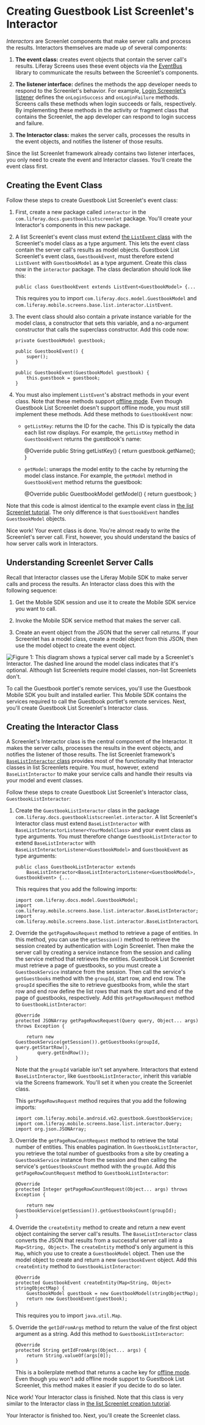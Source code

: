 # Creating Guestbook List Screenlet's Interactor [](id=creating-guestbook-list-screenlets-interactor)

*Interactors* are Screenlet components that make server calls and process the 
results. Interactors themselves are made up of several components: 

1. **The event class:** creates event objects that contain the server call's 
   results. Liferay Screens uses these event objects via the 
   [EventBus](https://greenrobot.github.io/EventBus/) 
   library to communicate the results between the Screenlet's components. 

2. **The listener interface:** defines the methods the app developer needs to 
   respond to the Screenlet's behavior. For example, 
   [Login Screenlet's listener](/develop/reference/-/knowledge_base/6-2/loginscreenlet-for-android#listener) 
   defines the `onLoginSuccess` and `onLoginFailure` methods. Screens calls 
   these methods when login succeeds or fails, respectively. By implementing 
   these methods in the activity or fragment class that contains the Screenlet, 
   the app developer can respond to login success and failure. 

3. **The Interactor class:** makes the server calls, processes the results in 
   the event objects, and notifies the listener of those results. 

Since the list Screenlet framework already contains two listener interfaces, you 
only need to create the event and Interactor classes. You'll create the event 
class first. 

## Creating the Event Class [](id=creating-the-event-class)

Follow these steps to create Guestbook List Screenlet's event class: 

1.  First, create a new package called `interactor` in the 
    `com.liferay.docs.guestbooklistscreenlet` package. You'll create your 
    Interactor's components in this new package. 

2.  A list Screenlet's event class must extend 
    [the `ListEvent` class](https://github.com/liferay/liferay-screens/blob/master/android/library/src/main/java/com/liferay/mobile/screens/base/list/interactor/ListEvent.java) 
    with the Screenlet's model class as a type argument. This lets the event 
    class contain the server call's results as model objects. Guestbook List 
    Screenlet's event class, `GuestbookEvent`, must therefore extend `ListEvent` 
    with `GuestbookModel` as a type argument. Create this class now in the 
    `interactor` package. The class declaration should look like this: 

        public class GuestbookEvent extends ListEvent<GuestbookModel> {...

    This requires you to import `com.liferay.docs.model.GuestbookModel` and 
    `com.liferay.mobile.screens.base.list.interactor.ListEvent`.

3.  The event class should also contain a private instance variable for the 
    model class, a constructor that sets this variable, and a no-argument 
    constructor that calls the superclass constructor. Add this code now: 

        private GuestbookModel guestbook;

        public GuestbookEvent() {
            super();
        }

        public GuestbookEvent(GuestbookModel guestbook) {
            this.guestbook = guestbook;
        }

4.  You must also implement `ListEvent`'s abstract methods in your event class. 
    Note that these methods support 
    [offline mode](/develop/tutorials/-/knowledge_base/6-2/using-offline-mode-in-android). 
    Even though Guestbook List Screenlet doesn't support offline mode, you must 
    still implement these methods. Add these methods to `GuestbookEvent` now: 

    - `getListKey`: returns the ID for the cache. This ID is typically the data 
      each list row displays. For example, the `getListKey` method in 
      `GuestbookEvent` returns the guestbook's name: 

        @Override
        public String getListKey() {
            return guestbook.getName();
        }

    - `getModel`: unwraps the model entity to the cache by returning the model 
      class instance. For example, the `getModel` method in `GuestbookEvent` 
      method returns the guestbook: 

        @Override
        public GuestbookModel getModel() {
            return guestbook;
        }

Note that this code is almost identical to the example event class in 
[the list Screenlet tutorial](/develop/tutorials/-/knowledge_base/6-2/creating-android-list-screenlets#creating-the-screenlets-event). 
The only difference is that `GuestbookEvent` handles `GuestbookModel` objects. 

Nice work! Your event class is done. You're almost ready to write the 
Screenlet's server call. First, however, you should understand the basics of how 
server calls work in Interactors. 

## Understanding Screenlet Server Calls [](id=understanding-screenlet-server-calls)

Recall that Interactor classes use the Liferay Mobile SDK to make server calls 
and process the results. An Interactor class does this with the following 
sequence: 

1. Get the Mobile SDK session and use it to create the Mobile SDK service you 
   want to call.  

2. Invoke the Mobile SDK service method that makes the server call. 

3. Create an event object from the JSON that the server call returns. If your 
   Screenlet has a model class, create a model object from this JSON, then 
   use the model object to create the event object. 

![Figure 1: This diagram shows a typical server call made by a Screenlet's Interactor. The dashed line around the model class indicates that it's optional. Although list Screenlets require model classes, non-list Screenlets don't.](../../../images/android-screenlet-server-call.png)

To call the Guestbook portlet's remote services, you'll use the Guestbook Mobile 
SDK you built and installed earlier. This Mobile SDK contains the services 
required to call the Guestbook portlet's remote services. Next, you'll create 
Guestbook List Screenlet's Interactor class. 

## Creating the Interactor Class [](id=creating-the-interactor-class)

A Screenlet's Interactor class is the central component of the Interactor. It 
makes the server calls, processes the results in the event objects, and notifies 
the listener of those results. The list Screenlet framework's 
[`BaseListInteractor` class](https://github.com/liferay/liferay-screens/blob/master/android/library/src/main/java/com/liferay/mobile/screens/base/list/interactor/BaseListInteractor.java) 
provides most of the functionality that Interactor classes in list Screenlets 
require. You must, however, extend `BaseListInteractor` to make your service 
calls and handle their results via your model and event classes. 

Follow these steps to create Guestbook List Screenlet's Interactor class, 
`GuestbookListInteractor`: 

1.  Create the `GuestbookListInteractor` class in the package 
    `com.liferay.docs.guestbooklistscreenlet.interactor`. A list Screenlet's 
    Interactor class must extend `BaseListInteractor` with 
    `BaseListInteractorListener<YourModelClass>` and your event class as type 
    arguments. You must therefore change `GuestbookListInteractor` to extend 
    `BaseListInteractor` with `BaseListInteractorListener<GuestbookModel>` and 
    `GuestbookEvent` as type arguments:

        public class GuestbookListInteractor extends 
            BaseListInteractor<BaseListInteractorListener<GuestbookModel>, GuestbookEvent> {...

    This requires that you add the following imports: 

        import com.liferay.docs.model.GuestbookModel;
        import com.liferay.mobile.screens.base.list.interactor.BaseListInteractor;
        import com.liferay.mobile.screens.base.list.interactor.BaseListInteractorListener;

2.  Override the `getPageRowsRequest` method to retrieve a page of entities. In 
    this method, you can use the `getSession()` method to retrieve the session 
    created by authentication with Login Screenlet. Then make the server call by 
    creating a service instance from the session and calling the service method 
    that retrieves the entities. Guestbook List Screenlet must retrieve a page 
    of guestbooks, so you must create a `GuestbookService` instance from the 
    session. Then call the service's `getGuestbooks` method with the `groupId`, 
    start row, and end row. The `groupId` specifies the site to retrieve 
    guestbooks from, while the start row and end row define the list rows that 
    mark the start and end of the page of guestbooks, respectively. Add this 
    `getPageRowsRequest` method to `GuestbookListInteractor`: 

        @Override
        protected JSONArray getPageRowsRequest(Query query, Object... args) throws Exception {

            return new GuestbookService(getSession()).getGuestbooks(groupId, query.getStartRow(), 
                query.getEndRow());
        }

    Note that the `groupId` variable isn't set anywhere. Interactors that extend    
    `BaseListInteractor`, like `GuestbookListInteractor`, inherit this variable 
    via the Screens framework. You'll set it when you create the Screenlet 
    class.

    This `getPageRowsRequest` method requires that you add the following 
    imports: 

        import com.liferay.mobile.android.v62.guestbook.GuestbookService;
        import com.liferay.mobile.screens.base.list.interactor.Query;
        import org.json.JSONArray;

3.  Override the `getPageRowCountRequest` method to retrieve the total number of 
    entities. This enables pagination. In `GuestbookListInteractor`, you 
    retrieve the total number of guestbooks from a site by creating a 
    `GuestbookService` instance from the session and then calling the service's 
    `getGuestbooksCount` method with the `groupId`. Add this 
    `getPageRowCountRequest` method to `GuestbookListInteractor`: 

        @Override
        protected Integer getPageRowCountRequest(Object... args) throws Exception {

            return new GuestbookService(getSession()).getGuestbooksCount(groupId);
        }

4.  Override the `createEntity` method to create and return a new event object 
    containing the server call's results. The `BaseListInteractor` class 
    converts the JSON that results from a successful server call into a 
    `Map<String, Object>`. The `createEntity` method's only argument is this 
    `Map`, which you use to create a `GuestbookModel` object. Then use the model 
    object to create and return a new `GuestbookEvent` object. Add this 
    `createEntity` method to `GuestbookListInteractor`: 

        @Override
        protected GuestbookEvent createEntity(Map<String, Object> stringObjectMap) {
            GuestbookModel guestbook = new GuestbookModel(stringObjectMap);
            return new GuestbookEvent(guestbook);
        }

    This requires you to import `java.util.Map`. 

5.  Override the `getIdFromArgs` method to return the value of the first object 
    argument as a string. Add this method to `GuestbookListInteractor`: 

        @Override
        protected String getIdFromArgs(Object... args) {
            return String.valueOf(args[0]);
        }

    This is a boilerplate method that returns a cache key for 
    [offline mode](/develop/tutorials/-/knowledge_base/6-2/using-offline-mode-in-android). 
    Even though you won't add offline mode support to Guestbook List Screenlet, 
    this method makes it easier if you decide to do so later. 

Nice work! Your Interactor class is finished. Note that this class is very 
similar to the Interactor class in 
[the list Screenlet creation tutorial](/develop/tutorials/-/knowledge_base/6-2/creating-android-list-screenlets#creating-the-screenlets-interactor). 

Your Interactor is finished too. Next, you'll create the Screenlet class. 
